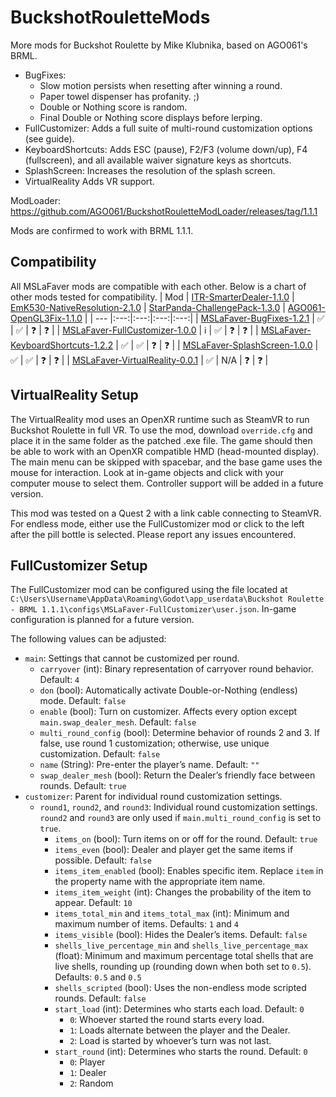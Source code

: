 # BuckshotRouletteMods
More mods for Buckshot Roulette by Mike Klubnika, based on AGO061's BRML.

* BugFixes:
  * Slow motion persists when resetting after winning a round.
  * Paper towel dispenser has profanity. ;)
  * Double or Nothing score is random.
  * Final Double or Nothing score displays before lerping.
* FullCustomizer: Adds a full suite of multi-round customization options (see guide).
* KeyboardShortcuts: Adds ESC (pause), F2/F3 (volume down/up), F4 (fullscreen), and all available waiver signature keys as shortcuts.
* SplashScreen: Increases the resolution of the splash screen.
* VirtualReality Adds VR support.

ModLoader: https://github.com/AGO061/BuckshotRouletteModLoader/releases/tag/1.1.1

Mods are confirmed to work with BRML 1.1.1.

## Compatibility
All MSLaFaver mods are compatible with each other. Below is a chart of other mods tested for compatibility.
| Mod | [ITR-SmarterDealer-1.1.0](https://github.com/ITR13/BuckshotRouletteMods/releases/latest) | [EmK530-NativeResolution-2.1.0](https://github.com/EmK530/BRMods/tree/main/BRML/NativeResolution/Release) | [StarPanda-ChallengePack-1.3.0](https://github.com/StarPandaBeg/ChallengePack/tree/main) | [AGO061-OpenGL3Fix-1.1.0](https://github.com/AGO061/BuckshotRouletteModLoader/blob/main/mods/OpenGL3Fix.md) |
| --- |:---:|:---:|:---:|:---:|
| [MSLaFaver-BugFixes-1.2.1](https://github.com/MSLaFaver/BuckshotRouletteMods/releases/latest) | ✅ | ✅ | ❓ | ❓ |
| [MSLaFaver-FullCustomizer-1.0.0](https://github.com/MSLaFaver/BuckshotRouletteMods/releases/latest) | ℹ️ | ✅ | ❓ | ❓ |
| [MSLaFaver-KeyboardShortcuts-1.2.2](https://github.com/MSLaFaver/BuckshotRouletteMods/releases/latest) | ✅ | ✅ | ❓ | ❓ |
| [MSLaFaver-SplashScreen-1.0.0](https://github.com/MSLaFaver/BuckshotRouletteMods/releases/latest) | ✅ | ✅ | ❓ | ❓ |
| [MSLaFaver-VirtualReality-0.0.1](https://github.com/MSLaFaver/BuckshotRouletteMods/releases/latest) | ✅ | N/A | ❓ | ❓ |

## VirtualReality Setup
The VirtualReality mod uses an OpenXR runtime such as SteamVR to run Buckshot Roulette in full VR. To use the mod, download `override.cfg` and place it in the same folder as the patched .exe file. The game should then be able to work with an OpenXR compatible HMD (head-mounted display). The main menu can be skipped with spacebar, and the base game uses the mouse for interaction. Look at in-game objects and click with your computer mouse to select them. Controller support will be added in a future version.

This mod was tested on a Quest 2 with a link cable connecting to SteamVR. For endless mode, either use the FullCustomizer mod or click to the left after the pill bottle is selected. Please report any issues encountered.

## FullCustomizer Setup
The FullCustomizer mod can be configured using the file located at `C:\Users\Username\AppData\Roaming\Godot\app_userdata\Buckshot Roulette - BRML 1.1.1\configs\MSLaFaver-FullCustomizer\user.json`. In-game configuration is planned for a future version.

The following values can be adjusted:
* `main`: Settings that cannot be customized per round.
  * `carryover` (int): Binary representation of carryover round behavior. Default: `4`
  * `don` (bool): Automatically activate Double-or-Nothing (endless) mode. Default: `false`
  * `enable` (bool): Turn on customizer. Affects every option except `main.swap_dealer_mesh`. Default: `false`
  * `multi_round_config` (bool): Determine behavior of rounds 2 and 3. If false, use round 1 customization; otherwise, use unique customization. Default: `false`
  * `name` (String): Pre-enter the player’s name. Default: `""`
  * `swap_dealer_mesh` (bool): Return the Dealer’s friendly face between rounds. Default: `true`
* `customizer`: Parent for individual round customization settings.
  * `round1`, `round2`, and `round3`: Individual round customization settings. `round2` and `round3` are only used if `main.multi_round_config` is set to `true`.
    * `items_on` (bool): Turn items on or off for the round. Default: `true`
    * `items_even` (bool): Dealer and player get the same items if possible. Default: `false`
    * `items_item_enabled` (bool): Enables specific item. Replace `item` in the property name with the appropriate item name.
    * `items_item_weight` (int): Changes the probability of the item to appear. Default: `10`
    * `items_total_min` and `items_total_max` (int): Minimum and maximum number of items. Defaults: `1` and `4`
    * `items_visible` (bool): Hides the Dealer’s items. Default: `false`
    * `shells_live_percentage_min` and `shells_live_percentage_max` (float): Minimum and maximum percentage total shells that are live shells, rounding up (rounding down when both set to `0.5`). Defaults: `0.5` and `0.5`
    * `shells_scripted` (bool): Uses the non-endless mode scripted rounds. Default: `false`
    * `start_load` (int): Determines who starts each load. Default: `0`
      * `0`: Whoever started the round starts every load.
      * `1`: Loads alternate between the player and the Dealer.
      * `2`: Load is started by whoever’s turn was not last.
    * `start_round` (int): Determines who starts the round. Default: `0`
      * `0`: Player
      * `1`: Dealer
      * `2`: Random
